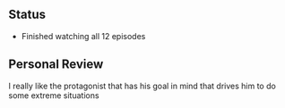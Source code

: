 ## Status
- Finished watching all 12 episodes

## Personal Review
I really like the protagonist that has his goal in mind that drives him to do some extreme situations